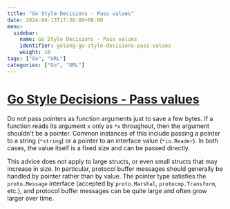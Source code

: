 ```yaml
---
title: "Go Style Decisions - Pass values"
date: 2024-04-13T17:38:00+08:00
menu:
  sidebar:
    name: Go Style Decisions - Pass values
    identifier: golang-go-style-decisions-pass-values
    weight: 10
tags: ["Go", "URL"]
categories: ["Go", "URL"]
---
```


# [Go Style Decisions - Pass values](https://google.github.io/styleguide/go/decisions.html#pass-values)

Do not pass pointers as function arguments just to save a few bytes. If a function reads its argument `x` only as `*x` throughout, then the argument shouldn't be a pointer. Common instances of this include passing a pointer to a string (`*string`) or a pointer to an interface value (`*io.Reader`). In both cases, the value itself is a fixed size and can be passed directly.

This advice does not apply to large structs, or even small structs that may increase in size. In particular, protocol buffer messages should generally be handled by pointer rather than by value. The pointer type satisfies the `proto.Message` interface (accepted by `proto.Marshal`, `protocmp.Transform`, etc.), and protocol buffer messages can be quite large and often grow larger over time.
